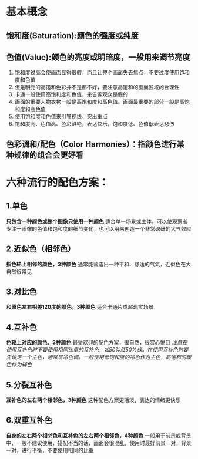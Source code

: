 # 基本概念
## 饱和度(Saturation):颜色的强度或纯度
## 色值(Value):颜色的亮度或明暗度，一般用来调节亮度
1. 饱和度过高会使画面显得很假，而且让整个画面失去焦点，不要过度使用饱和度和色值
2. 但是明亮的高饱和色彩并不是都不好，要注意高饱和的画面区域的合理性
3. 卡通一般使用高饱和度和色值，来告诉观众是假的
4. 画面的重要人物衣物一般是高饱和度和高色值。画面最重要的部分一般是高饱和度和高色值
5. 使用饱和度和色值来引导视线，突出重点
6. 饱和度高、色值高、色彩鲜艳，表达快乐，饱和度低、色值低表达悲伤
## 色彩调和/配色（Color Harmonies）：指颜色进行某种规律的组合会更好看

# 六种流行的配色方案：
## 1.单色
**只包含一种颜色或整个图像只使用一种颜色**
适合单一场景或主体，可以使观察者专注于图像的色值和饱和度的细节变化，也可以用来创造一个非常磅礴的大气效应
## 2.近似色（相邻色）
**指色轮上相邻的颜色，3种颜色**
通常能营造出一种平和、舒适的气氛，近似色在大自然很常见
## 3.对比色
**和原色左右相差120度的颜色，3种颜色**
适合卡通片或超现实场景
## 4.互补色
**色轮上对应的颜色，3种颜色**
最受欢迎的配色方案，很自然，很赏心悦目
*注意在使用互补色时不要使用相同比重的互补色，如50%红50%绿。在使用互补色时要先设定一个主色，通常是冷色调。一般使用低饱和度的冷色作为主色，高饱和的暖色作为辅色*
## 5.分裂互补色
**互补色的左右两个相邻色，3种颜色**
这种配色方案更活泼，表达的情绪更快乐
## 6.双重互补色
**自身的左右两个相邻色和互补色的左右两个相邻色，4种颜色**
一般用于前景或背景中，一般不建议使用，搭配不当的话，画面会很混乱，使用时最好前景一对，背景一对，进行平衡，不要使用相同的比重